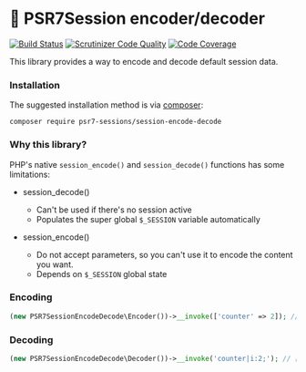 :lock_with_ink_pen: PSR7Session encoder/decoder
============================

[![Build Status](https://travis-ci.org/psr7-sessions/session-encode-decode.svg?branch=master)](https://travis-ci.org/psr7-sessions/session-encode-decode)
[![Scrutinizer Code Quality](https://scrutinizer-ci.com/g/psr7-sessions/session-encode-decode/badges/quality-score.png?b=master)](https://scrutinizer-ci.com/g/psr7-sessions/session-encode-decode/?branch=master)
[![Code Coverage](https://scrutinizer-ci.com/g/psr7-sessions/session-encode-decode/badges/coverage.png?b=master)](https://scrutinizer-ci.com/g/psr7-sessions/session-encode-decode/?branch=master)

This library provides a way to encode and decode default session data.

### Installation

The suggested installation method is via [composer](https://getcomposer.org/):

```
composer require psr7-sessions/session-encode-decode
```

### Why this library?

PHP's native `session_encode()` and `session_decode()` functions has some limitations:

- session_decode()
    - Can't be used if there's no session active
    - Populates the super global `$_SESSION` variable automatically

- session_encode()
    - Do not accept parameters, so you can't use it to encode the content you want.
    - Depends on `$_SESSION` global state

### Encoding

```php
(new PSR7SessionEncodeDecode\Encoder())->__invoke(['counter' => 2]); // 'counter|i:2;'
```

### Decoding

```php
(new PSR7SessionEncodeDecode\Decoder())->__invoke('counter|i:2;'); // ['counter' => 2]
```
